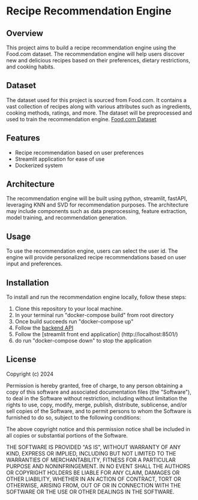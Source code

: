 # Recipe Recommendation Engine

## Overview
This project aims to build a recipe recommendation engine using the Food.com dataset. The recommendation engine will help users discover new and delicious recipes based on their preferences, dietary restrictions, and cooking habits.

## Dataset
The dataset used for this project is sourced from Food.com. It contains a vast collection of recipes along with various attributes such as ingredients, cooking methods, ratings, and more. The dataset will be preprocessed and used to train the recommendation engine. 
[Food.com Dataset](https://www.kaggle.com/datasets/shuyangli94/food-com-recipes-and-user-interactions)

## Features
- Recipe recommendation based on user preferences
- Streamlit application for ease of use
- Dockerized system

## Architecture
The recommendation engine will be built using python, streamlit, fastAPI, leveraging KNN and SVD for recommendation purposes. The architecture may include components such as data preprocessing, feature extraction, model training, and recommendation generation.

## Usage
To use the recommendation engine, users can select the user id. The engine will provide personalized recipe recommendations based on user input and preferences.

## Installation
To install and run the recommendation engine locally, follow these steps:
1. Clone this repository to your local machine.
2. In your terminal run "docker-compose build" from root directory
3. Once build succeeds run "docker-compose up"
4. Follow the [backend API](http://localhost:8000/) 
5. Follow the [streamlit front end application] (http://localhost:8501/) 
6. do run "docker-compose down" to stop the application

## License
Copyright (c) 2024 

Permission is hereby granted, free of charge, to any person obtaining a copy of this software and associated documentation files (the "Software"), to deal in the Software without restriction, including without limitation the rights to use, copy, modify, merge, publish, distribute, sublicense, and/or sell copies of the Software, and to permit persons to whom the Software is furnished to do so, subject to the following conditions:

The above copyright notice and this permission notice shall be included in all copies or substantial portions of the Software.

THE SOFTWARE IS PROVIDED "AS IS", WITHOUT WARRANTY OF ANY KIND, EXPRESS OR IMPLIED, INCLUDING BUT NOT LIMITED TO THE WARRANTIES OF MERCHANTABILITY, FITNESS FOR A PARTICULAR PURPOSE AND NONINFRINGEMENT. IN NO EVENT SHALL THE AUTHORS OR COPYRIGHT HOLDERS BE LIABLE FOR ANY CLAIM, DAMAGES OR OTHER LIABILITY, WHETHER IN AN ACTION OF CONTRACT, TORT OR OTHERWISE, ARISING FROM, OUT OF OR IN CONNECTION WITH THE SOFTWARE OR THE USE OR OTHER DEALINGS IN THE SOFTWARE.


